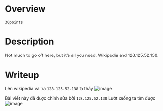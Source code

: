 # Overview #
`30points`

# Description #
Not much to go off here, but it’s all you need: Wikipedia and 128.125.52.138.

# Writeup #
Lên wikipedia và tra `128.125.52.138` ta thấy 
![image](https://github.com/zangcinh/CTFLEARN/assets/173159694/df7e5331-0743-4f91-b1cd-2e48d4f98425)

Bài viết này đã được chỉnh sửa bởi `128.125.52.138`
Lướt xuống ta tìm được 
![image](https://github.com/zangcinh/CTFLEARN/assets/173159694/88609921-5aec-470c-87c5-ab20f7fa38cb)
